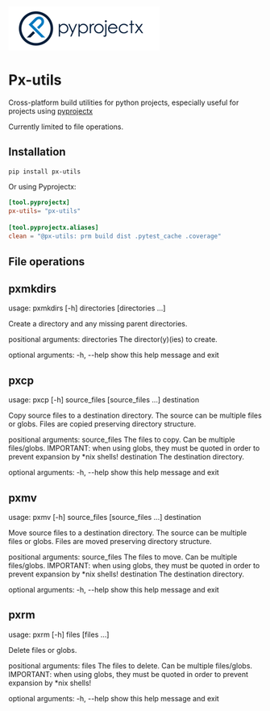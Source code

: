 ![pyprojectx](px.png)

# Px-utils

Cross-platform build utilities for python projects, especially useful for projects using [pyprojectx](https://pyprojectx.github.io/)

Currently limited to file operations.

## Installation

```
pip install px-utils
```

Or using Pyprojectx:

```toml
[tool.pyprojectx]
px-utils= "px-utils"

[tool.pyprojectx.aliases]
clean = "@px-utils: prm build dist .pytest_cache .coverage"
```

## File operations

<!-- START-CLI -->
## pxmkdirs
usage: pxmkdirs [-h] directories [directories ...]

Create a directory and any missing parent directories.

positional arguments:
  directories  The director(y)(ies) to create.

optional arguments:
  -h, --help   show this help message and exit

## pxcp
usage: pxcp [-h] source_files [source_files ...] destination

Copy source files to a destination directory. The source can be multiple files
or globs. Files are copied preserving directory structure.

positional arguments:
  source_files  The files to copy. Can be multiple files/globs. IMPORTANT:
                when using globs, they must be quoted in order to prevent
                expansion by *nix shells!
  destination   The destination directory.

optional arguments:
  -h, --help    show this help message and exit

## pxmv
usage: pxmv [-h] source_files [source_files ...] destination

Move source files to a destination directory. The source can be multiple files
or globs. Files are moved preserving directory structure.

positional arguments:
  source_files  The files to move. Can be multiple files/globs. IMPORTANT:
                when using globs, they must be quoted in order to prevent
                expansion by *nix shells!
  destination   The destination directory.

optional arguments:
  -h, --help    show this help message and exit

## pxrm
usage: pxrm [-h] files [files ...]

Delete files or globs.

positional arguments:
  files       The files to delete. Can be multiple files/globs. IMPORTANT:
              when using globs, they must be quoted in order to prevent
              expansion by *nix shells!

optional arguments:
  -h, --help  show this help message and exit

<!-- END-CLI -->
